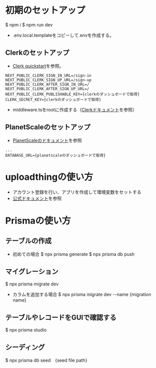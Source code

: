 # 初期のセットアップ
$ npm i
$ npm run dev

- .env.local.templateをコピーして.envを作成する。

## Clerkのセットアップ

- [Clerk quickstart](https://clerk.com/docs/quickstarts/nextjs)を参照。
``` .env
NEXT_PUBLIC_CLERK_SIGN_IN_URL=/sign-in
NEXT_PUBLIC_CLERK_SIGN_UP_URL=/sign-up
NEXT_PUBLIC_CLERK_AFTER_SIGN_IN_URL=/
NEXT_PUBLIC_CLERK_AFTER_SIGN_UP_URL=/
NEXT_PUBLIC_CLERK_PUBLISHABLE_KEY={clerkのダッシュボードで取得}
CLERK_SECRET_KEY={clerkのダッシュボードで取得}
```
- middleware.tsをrootに作成する（[Clerkドキュメント](https://clerk.com/docs/quickstarts/nextjs)を参照）

## PlanetScaleのセットアップ
- [PlanetScaleのドキュメント](https://planetscale.com/docs)を参照

``` .env
...
DATABASE_URL={planetscaleのダッシュボードで取得}
```

# uploadthingの使い方
- アカウント登録を行い、アプリを作成して環境変数をセットする
- [公式ドキュメント](https://docs.uploadthing.com/getting-started/appdir#setting-up-your-environment)を参照

# Prismaの使い方

## テーブルの作成
- 初めての場合
$ npx prisma generate
$ npx prisma db push

## マイグレーション
$ npx prisma migrate dev

- カラムを追加する場合
$ npx prisma migrate dev --name {migration name}


## テーブルやレコードをGUIで確認する
$ npx prisma studio

## シーディング
$ npx prisma db seed　{seed file path}


